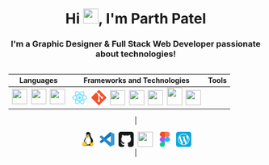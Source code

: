 <h1 align="center">Hi <img src="https://raw.githubusercontent.com/MartinHeinz/MartinHeinz/master/wave.gif" width="30px" height="30px">, I'm Parth Patel</h1>

<h3 align="center">I'm a Graphic Designer & Full Stack Web Developer passionate about technologies!</h3>

##

<div id='lojc' align="center">

| Languages  | Frameworks and Technologies | Tools | 
|---|---|---|
|<div id='lojc' align="center"><img src="https://cdn.jsdelivr.net/gh/devicons/devicon/icons/html5/html5-original.svg" width="30" height="30"/>&nbsp;&nbsp;<img src="https://cdn.jsdelivr.net/gh/devicons/devicon/icons/css3/css3-original.svg" width="30" height="30"/>&nbsp;&nbsp;<img src="https://cdn.jsdelivr.net/gh/devicons/devicon/icons/javascript/javascript-original.svg" width="30" height="30"/></div>|<div id='lojc' align="center"><img src="https://github.com/devicons/devicon/blob/1119b9f84c0290e0f0b38982099a2bd027a48bf1/icons/react/react-original.svg" width="30" height="30"/>&nbsp;&nbsp;<img src="https://github.com/devicons/devicon/blob/master/icons/git/git-original.svg" width="30" height="30"/>&nbsp;&nbsp;<img src="https://cdn.jsdelivr.net/gh/devicons/devicon/icons/android/android-original-wordmark.svg" width="30" height="30"/>&nbsp;&nbsp;<img src="https://cdn.jsdelivr.net/gh/devicons/devicon/icons/bootstrap/bootstrap-original.svg" width="30" height="30"/>&nbsp;&nbsp;<img src="https://cdn.jsdelivr.net/gh/devicons/devicon/icons/firebase/firebase-plain-wordmark.svg" width="30" height="30"/>&nbsp;&nbsp;<img src="https://cdn.jsdelivr.net/gh/devicons/devicon/icons/kotlin/kotlin-original.svg" width="30" height="35"/>&nbsp;&nbsp;<img src="https://cdn.jsdelivr.net/gh/devicons/devicon/icons/yarn/yarn-original.svg" width="30" height="30"/></div>
  
  |<div id='lojc' align="center"><img src="https://github.com/devicons/devicon/blob/master/icons/linux/linux-original.svg" width="30" height="30"/>&nbsp;&nbsp;<img src="https://github.com/devicons/devicon/blob/master/icons/vscode/vscode-original.svg" width="30" height="30"/>&nbsp;&nbsp;<img src="https://github.com/MateusHoffman/MateusHoffman/blob/main/img/GitHub.svg" width="30" height="30" background-color="white"/>&nbsp;&nbsp;<img src="https://img.icons8.com/color/344/bash.png" width="30" height="30" background-color="white"/>&nbsp;&nbsp;<img src="https://github.com/devicons/devicon/blob/master/icons/figma/figma-original.svg" width="30" height="30"/>&nbsp;&nbsp;<img src="https://github.com/MateusHoffman/MateusHoffman/blob/main/img/WordPress.svg" width="30" height="30"/></div>|
